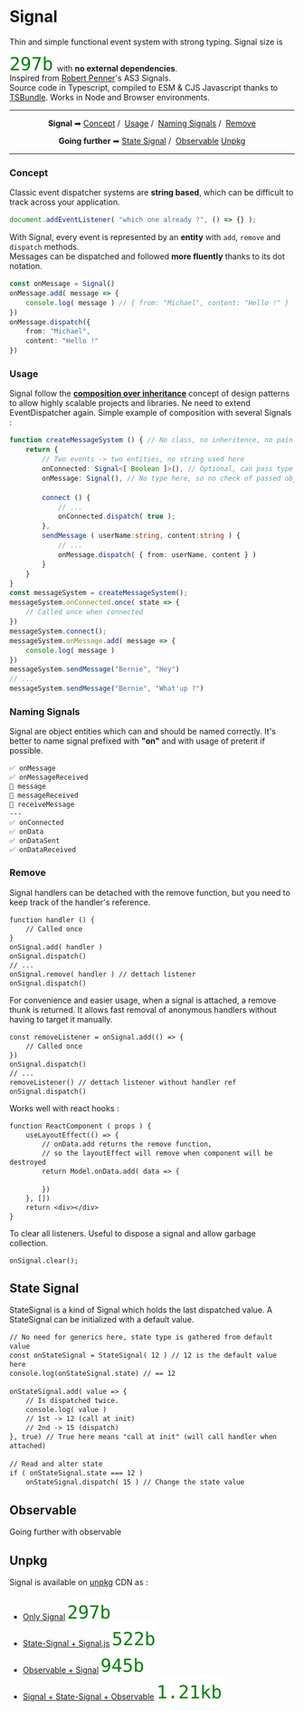 
# Signal

[//]: # (TODO : Image)

Thin and simple functional event system with strong typing.
Signal size is __![less than 300b](./bits/signal.es2017.min.js.svg)__ with __no external dependencies__.
<br>Inspired from [Robert Penner](https://github.com/robertpenner)'s AS3 Signals.
<br>Source code in Typescript, compiled to ESM & CJS Javascript thanks to [TSBundle](https://github.com/zouloux/tsbundle).
Works in Node and Browser environments.

---
<p align="center">
	<strong>Signal</strong> ➡
	<a href="#concept">Concept</a>&nbsp;/&nbsp;
	<a href="#usage">Usage</a>&nbsp;/&nbsp;
	<a href="#naming-signals">Naming Signals</a>&nbsp;/&nbsp;
	<a href="#remove">Remove</a>
</p>
<p align="center">
	<strong>Going further</strong> ➡
	<a href="#state-signal">State Signal</a>&nbsp;/&nbsp;
	<a href="#observable">Observable</a>
	<a href="#unpkg">Unpkg</a>
</p>

---

### Concept

Classic event dispatcher systems are __string based__, which can be difficult to track across your application.

```typescript
document.addEventListener( "which one already ?", () => {} );
```

With Signal, every event is represented by an __entity__ with `add`, `remove` and `dispatch` methods.
<br>Messages can be dispatched and followed __more fluently__ thanks to its dot notation.

```typescript
const onMessage = Signal()
onMessage.add( message => {
	console.log( message ) // { from: "Michael", content: "Hello !" }
})
onMessage.dispatch({
	from: "Michael",
	content: "Hello !"
})
```

### Usage

Signal follow the [__composition over inheritance__](https://en.wikipedia.org/wiki/Composition_over_inheritance) concept of design patterns
to allow highly scalable projects and libraries. Ne need to extend EventDispatcher again.
Simple example of composition with several Signals :

```typescript
function createMessageSystem () { // No class, no inheritence, no pain
	return {
		// Two events -> two entities, no string used here
		onConnected: Signal<[ Boolean ]>(), // Optional, can pass type of arguments
		onMessage: Signal(), // No type here, so no check of passed object with TS

		connect () {
			// ...
			onConnected.dispatch( true );
		},
		sendMessage ( userName:string, content:string ) {
			// ...
			onMessage.dispatch( { from: userName, content } )
		}
	}
}
const messageSystem = createMessageSystem();
messageSystem.onConnected.once( state => {
	// Called once when connected
})
messageSystem.connect();
messageSystem.onMessage.add( message => {
	console.log( message )
})
messageSystem.sendMessage("Bernie", "Hey")
// ...
messageSystem.sendMessage("Bernie", "What'up ?")

```

### Naming Signals

Signal are object entities which can and should be named correctly.
It's better to name signal prefixed with __"on"__ and with usage of preterit if possible.

```
✅ onMessage
✅ onMessageReceived
🚫 message
🚫 messageReceived
🚫 receiveMessage
---
✅ onConnected
✅ onData
✅ onDataSent
✅ onDataReceived
```

### Remove

Signal handlers can be detached with the remove function, but you need to keep track of the handler's reference.

```tsx
function handler () {
	// Called once
}
onSignal.add( handler )
onSignal.dispatch()
// ...
onSignal.remove( handler ) // dettach listener
onSignal.dispatch()
```

For convenience and easier usage, when a signal is attached, a remove thunk is returned.
It allows fast removal of anonymous handlers without having to target it manually. 

```tsx
const removeListener = onSignal.add(() => {
	// Called once
})
onSignal.dispatch()
// ...
removeListener() // dettach listener without handler ref
onSignal.dispatch()
```

Works well with react hooks :

```tsx
function ReactComponent ( props ) {
	useLayoutEffect(() => {
		// onData.add returns the remove function,
		// so the layoutEffect will remove when component will be destroyed
		return Model.onData.add( data => {
			
		})
	}, [])
	return <div></div>
}
```

To clear all listeners. Useful to dispose a signal and allow garbage collection.

```tsx
onSignal.clear();
```


## State Signal

StateSignal is a kind of Signal which holds the last dispatched value.
A StateSignal can be initialized with a default value.

```tsx
// No need for generics here, state type is gathered from default value
const onStateSignal = StateSignal( 12 ) // 12 is the default value here
console.log(onStateSignal.state) // == 12

onStateSignal.add( value => {
	// Is dispatched twice.
	console.log( value )
	// 1st -> 12 (call at init)
	// 2nd -> 15 (dispatch)
}, true) // True here means "call at init" (will call handler when attached)

// Read and alter state
if ( onStateSignal.state === 12 )
	onStateSignal.dispatch( 15 ) // Change the state value
```


## Observable

Going further with observable

[//]: # (TODO OBSERVABLE DOC)

## Unpkg

Signal is available on [unpkg](https://unpkg.com/) CDN as :
- [Only Signal](https://unpkg.com/@zouloux/signal@latest/dist/signal.es2017.min.js) ![](./bits/signal.es2017.min.js.svg)
- [State-Signal + Signal.js](https://unpkg.com/@zouloux/signal@latest/dist/state-signal.es2017.min) ![](./bits/state-signal.es2017.min.js.svg) 
- [Observable + Signal](https://unpkg.com/@zouloux/signal@latest/dist/observable.es2017.min.js)  ![](./bits/observable.es2017.min.js.svg)
- [Signal + State-Signal + Observable](https://unpkg.com/@zouloux/signal@latest/dist/index.es2017.min.js) ![](./bits/index.es2017.min.js.svg)